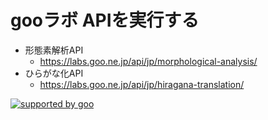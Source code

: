 # gooラボ APIを実行する

- 形態素解析API
  - https://labs.goo.ne.jp/api/jp/morphological-analysis/
- ひらがな化API
  - https://labs.goo.ne.jp/api/jp/hiragana-translation/

<a href="http://www.goo.ne.jp/">
<img src="//u.xgoo.jp/img/sgoo.png" alt="supported by goo"
title="supported by goo">
</a>
